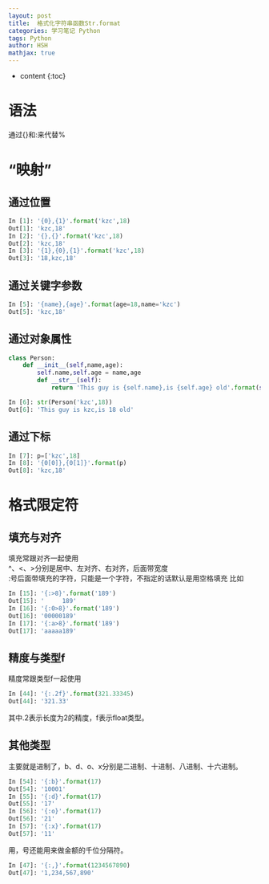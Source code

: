 ```yaml
---
layout: post
title:  格式化字符串函数Str.format
categories: 学习笔记 Python
tags: Python
author: HSH
mathjax: true
---
```


* content
{:toc}




# 语法
通过{}和:来代替%

# “映射”
## 通过位置

```python
In [1]: '{0},{1}'.format('kzc',18)  
Out[1]: 'kzc,18'  
In [2]: '{},{}'.format('kzc',18)  
Out[2]: 'kzc,18'  
In [3]: '{1},{0},{1}'.format('kzc',18)  
Out[3]: '18,kzc,18'
```

## 通过关键字参数

```python
In [5]: '{name},{age}'.format(age=18,name='kzc')  
Out[5]: 'kzc,18'
```

## 通过对象属性

```python
class Person:  
    def __init__(self,name,age):  
        self.name,self.age = name,age  
        def __str__(self):  
            return 'This guy is {self.name},is {self.age} old'.format(self=self)  
```

```python
In [6]: str(Person('kzc',18))  
Out[6]: 'This guy is kzc,is 18 old'
```

## 通过下标

```python
In [7]: p=['kzc',18]
In [8]: '{0[0]},{0[1]}'.format(p)
Out[8]: 'kzc,18'
```

# 格式限定符
## 填充与对齐
填充常跟对齐一起使用  
^、<、>分别是居中、左对齐、右对齐，后面带宽度  
:号后面带填充的字符，只能是一个字符，不指定的话默认是用空格填充
比如  

```python
In [15]: '{:>8}'.format('189')
Out[15]: '     189'
In [16]: '{:0>8}'.format('189')
Out[16]: '00000189'
In [17]: '{:a>8}'.format('189')
Out[17]: 'aaaaa189'
```

## 精度与类型f
精度常跟类型f一起使用  

```python
In [44]: '{:.2f}'.format(321.33345)
Out[44]: '321.33'
```

其中.2表示长度为2的精度，f表示float类型。

## 其他类型
主要就是进制了，b、d、o、x分别是二进制、十进制、八进制、十六进制。  

```python
In [54]: '{:b}'.format(17)
Out[54]: '10001'
In [55]: '{:d}'.format(17)
Out[55]: '17'
In [56]: '{:o}'.format(17)
Out[56]: '21'
In [57]: '{:x}'.format(17)
Out[57]: '11'
```

用，号还能用来做金额的千位分隔符。  

```python
In [47]: '{:,}'.format(1234567890)
Out[47]: '1,234,567,890'
```